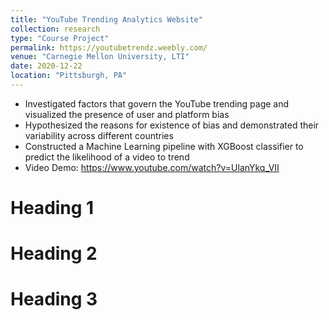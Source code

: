 ```yaml
---
title: "YouTube Trending Analytics Website"
collection: research
type: "Course Project"
permalink: https://youtubetrendz.weebly.com/
venue: "Carnegie Mellon University, LTI"
date: 2020-12-22
location: "Pittsburgh, PA"
---
```

- Investigated factors that govern the YouTube trending page and visualized the presence of user and platform bias
- Hypothesized the reasons for existence of bias and demonstrated their variability across different countries
- Constructed a Machine Learning pipeline with XGBoost classifier to predict the likelihood of a video to trend
- Video Demo: https://www.youtube.com/watch?v=UlanYkq_VII

Heading 1
======

Heading 2
======

Heading 3
======